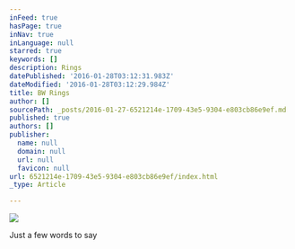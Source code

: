 ```yaml
---
inFeed: true
hasPage: true
inNav: true
inLanguage: null
starred: true
keywords: []
description: Rings
datePublished: '2016-01-28T03:12:31.983Z'
dateModified: '2016-01-28T03:12:29.984Z'
title: BW Rings
author: []
sourcePath: _posts/2016-01-27-6521214e-1709-43e5-9304-e803cb86e9ef.md
published: true
authors: []
publisher:
  name: null
  domain: null
  url: null
  favicon: null
url: 6521214e-1709-43e5-9304-e803cb86e9ef/index.html
_type: Article

---
```

![](https://the-grid-user-content.s3-us-west-2.amazonaws.com/ae64469e-94e2-497d-b3b4-9f90313b1f6b.jpg)

Just a few words to say